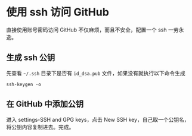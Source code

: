 # 使用 ssh 访问 GitHub

直接使用账号密码访问 GitHub 不仅麻烦，而且不安全，配置一个 ssh 一劳永逸。

## 生成 ssh 公钥

先查看 `~/.ssh` 目录下是否有 `id_dsa.pub` 文件，如果没有就执行以下命令生成

```shell
ssh-keygen -o
```

## 在 GitHub 中添加公钥

进入 settings-SSH and GPG keys，点击 New SSH key，自己取一个公钥名，将公钥内容复制进去。完成。
